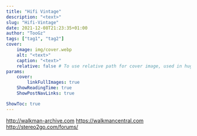 ```yaml
---
title: "Hifi Vintage"
description: "<text>"
slug: "Hifi-Vintage"
date: 2021-12-08T21:23:35+01:00
author: "TooGz"
tags: ["tag1", "tag2"]
cover:
    image: img/cover.webp
    alt: "<text>"
    caption: "<text>"
    relative: false # To use relative path for cover image, used in hugo Page-bundles
params:
    cover:
        linkFullImages: true
    ShowReadingTime: true
    ShowPostNavLinks: true

ShowToc: true
---
```


http://walkman-archive.com
https://walkmancentral.com
http://stereo2go.com/forums/
